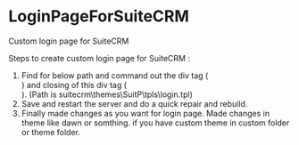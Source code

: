 # LoginPageForSuiteCRM
Custom login page for SuiteCRM 

Steps to create custom login page for SuiteCRM :

1. Find for below path and command out the div tag (<div class="p_login_middle"> ) and closing of this div tag ( </div> ). (Path is suitecrm\themes\SuitP\tpls\login.tpl)
2. Save and restart the server and do a quick repair and rebuild.
3. Finally made changes as you want for login page. Made changes in theme like dawn or somthing. if you have custom theme in custom folder or theme folder.
